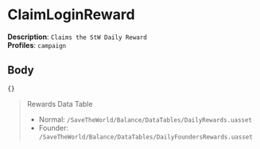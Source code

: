 # ClaimLoginReward

**Description**: `Claims the StW Daily Reward` \
**Profiles**: `campaign`

## Body

```js
{}
```

> Rewards Data Table
>
> - Normal: `/SaveTheWorld/Balance/DataTables/DailyRewards.uasset`
> - Founder: `/SaveTheWorld/Balance/DataTables/DailyFoundersRewards.uasset`
